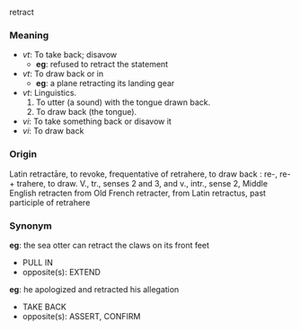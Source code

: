 retract
### Meaning
+ _vt_: To take back; disavow
    + __eg__: refused to retract the statement
+ _vt_: To draw back or in
    + __eg__: a plane retracting its landing gear
+ _vt_: Linguistics.
   1. To utter (a sound) with the tongue drawn back.
   2. To draw back (the tongue).
+ _vi_: To take something back or disavow it
+ _vi_: To draw back

### Origin

Latin retractāre, to revoke, frequentative of retrahere, to draw back : re-, re- + trahere, to draw. V., tr., senses 2 and 3, and v., intr., sense 2, Middle English retracten from Old French retracter, from Latin retractus, past participle of retrahere

### Synonym

__eg__: the sea otter can retract the claws on its front feet

+ PULL IN
+ opposite(s): EXTEND

__eg__: he apologized and retracted his allegation

+ TAKE BACK
+ opposite(s): ASSERT, CONFIRM


